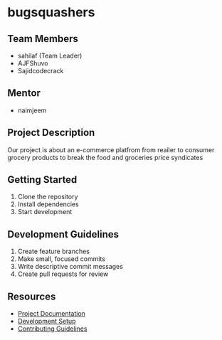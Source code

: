 # bugsquashers

## Team Members
- sahilaf (Team Leader)
- AJFShuvo
- Sajidcodecrack

## Mentor
- naimjeem

## Project Description
Our project is about an e-commerce platfrom from reailer to consumer grocery products to break the food and groceries  price syndicates 

## Getting Started
1. Clone the repository
2. Install dependencies
3. Start development

## Development Guidelines
1. Create feature branches
2. Make small, focused commits
3. Write descriptive commit messages
4. Create pull requests for review

## Resources
- [Project Documentation](docs/)
- [Development Setup](docs/setup.md)
- [Contributing Guidelines](CONTRIBUTING.md)
